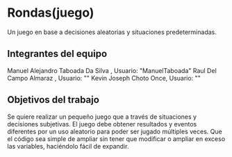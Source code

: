 # Rondas(juego)

Un juego en base a decisiones aleatorias y situaciones predeterminadas.

## Integrantes del equipo
Manuel Alejandro Taboada Da Silva , Usuario: "ManuelTaboada"
Raul Del Campo Almaraz , Usuario: ""
Kevin Joseph Choto Once, Usuario: ""
## Objetivos del trabajo
Se quiere realizar un pequeño juego que a través de situaciones y decisiones subjetivas.
El juego debe obtener resultados y eventos diferentes por un uso aleatorio para poder ser jugado múltiples veces.
Que el código sea simple de ampliar sin tener que modificar o ampliar en exceso las variables, haciéndolo fácil de expandir.
